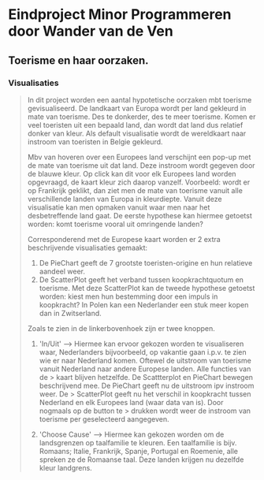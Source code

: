 Eindproject Minor Programmeren door Wander van de Ven
======================================================================================================================
Toerisme en haar oorzaken.
--------------------------------------------------------------------------------------------------------
###  Visualisaties
> In dit project worden een aantal hypotetische oorzaken mbt toerisme gevisualiseerd.
> De landkaart van Europa wordt per land gekleurd in mate van toerisme. Des te donkerder, des te meer toerisme. 
> Komen er veel toeristen uit een bepaald land, dan wordt dat land dus relatief donker van kleur.
> Als default visualisatie wordt de wereldkaart naar instroom van toeristen in Belgie gekleurd.
>
> Mbv van hoveren over een Europees land verschijnt een pop-up met de mate van toerisme uit dat land.
> Deze instroom wordt gegeven door de blauwe kleur.
> Op click kan dit voor elk Europees land worden opgevraagd, de kaart kleur zich daarop vanzelf. Voorbeeld: wordt er 
> op Frankrijk geklikt, dan ziet men de mate van toerisme vanuit alle verschillende landen van Europa in kleurdiepte.
> Vanuit deze visualisatie kan men opmaken vanuit waar men naar het desbetreffende land gaat. De eerste hypothese kan 
> hiermee getoetst worden: komt toerisme vooral uit omringende landen?
> 
> Corresponderend met de Europese kaart worden er 2 extra beschrijvende visualisaties gemaakt:
> 1. De PieChart geeft de 7 grootste toeristen-origine en hun relatieve aandeel weer.
> 2. De ScatterPlot geeft het verband tussen koopkrachtquotum en toerisme.
>    Met deze ScatterPlot kan de tweede hypothese getoetst worden: kiest men hun bestemming door een impuls in koopkracht? In Polen kan 
>    een Nederlander een stuk meer kopen dan in Zwitserland.
>
> Zoals te zien in de linkerbovenhoek zijn er twee knoppen. 
> 1. 'In/Uit' --> Hiermee kan ervoor gekozen worden te visualiseren waar, Nederlanders bijvoorbeeld, op vakantie gaan i.p.v. te
> zien wie er naar Nederland komen. Oftewel de uitstroom van toerisme vanuit Nederland naar andere Europese landen. Alle functies van de > kaart blijven hetzelfde. De Scattterplot en PieChart bewegen beschrijvend mee. De PieChart geeft nu de uitstroom ipv instroom weer. De > ScatterPlot geeft nu het verschil in koopkracht tussen Nederland en elk Europees land (waar data van is). Door nogmaals op de button te > drukken wordt weer de instroom van toerisme per geselecteerd aangegeven.
> 
> 2. 'Choose Cause' --> Hiermee kan gekozen worden om de landsgrenzen op taalfamilie te kleuren. Een taalfamilie is bijv. Romaans; 
> Italie, Frankrijk, Spanje, Portugal en Roemenie, alle spreken ze de Romaanse taal. Deze landen krijgen nu dezelfde kleur landgrens. 
>
